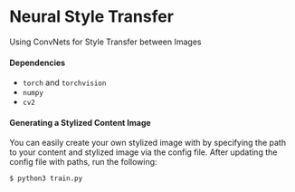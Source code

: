 # Neural Style Transfer

Using ConvNets for Style Transfer between Images

#### Dependencies
* `torch` and `torchvision`
* `numpy`
* `cv2`

#### Generating a Stylized Content Image

You can easily create your own stylized image with by specifying the path to your content and stylized image via the config file. After updating the config file with paths, run the following:
```
$ python3 train.py
```


